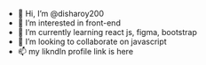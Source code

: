 - 👋 Hi, I’m @disharoy200
- 👀 I’m interested in front-end
- 🌱 I’m currently learning react js, figma, bootstrap
- 💞️ I’m looking to collaborate on javascript
- 📫 my likndIn profile link is here

<!---
disharoy200/disharoy200 is a ✨ special ✨ repository because its `README.md` (this file) appears on your GitHub profile.
You can click the Preview link to take a look at your changes.
--->
